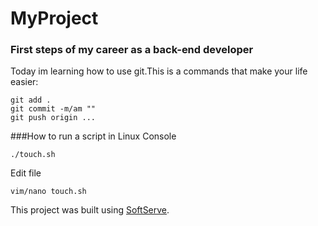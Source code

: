 # MyProject

### First steps of my career as a back-end developer


Today im learning how to use git.This is a commands that make your life easier:

```
git add .
git commit -m/am ""
git push origin ...
```

###How to run a script in Linux Console

```
./touch.sh	

```
Edit file

```
vim/nano touch.sh
```



This project was built using [SoftServe](https://career.softserveinc.com/en-us/learning-and-certification).




